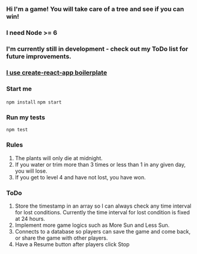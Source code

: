 ### Hi I'm a game! You will take care of a tree and see if you can win!
### I need Node >= 6
### I'm currently still in development - check out my ToDo list for future improvements. 
### [I use create-react-app boilerplate](https://github.com/facebookincubator/create-react-app)

### Start me
`npm install`
`npm start`

### Run my tests
`npm test`

### Rules
1. The plants will only die at midnight.
2. If you water or trim more than 3 times or less than 1 in any given day, you will lose.
3. If you get to level 4 and have not lost, you have won. 

### ToDo
1. Store the timestamp in an array so I can always check any time interval for lost conditions. Currently the time interval for lost condition is fixed at 24 hours. 
2. Implement more game logics such as More Sun and Less Sun.
3. Connects to a database so players can save the game and come back, or share the game with other players.
4. Have a Resume button after players click Stop

